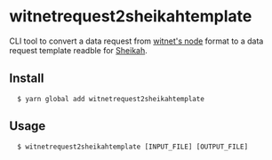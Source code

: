# witnetrequest2sheikahtemplate
CLI tool to convert a data request from [witnet's node](https://github.com/witnet/witnet-rust) format to a
data request template readble for [Sheikah](https://github.com/witnet/sheikah).

## Install
```
  $ yarn global add witnetrequest2sheikahtemplate
```

## Usage
```
  $ witnetrequest2sheikahtemplate [INPUT_FILE] [OUTPUT_FILE]
```
